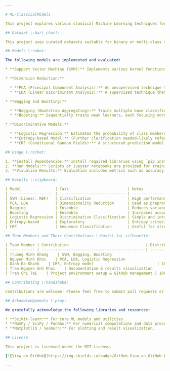 ```yaml
---

# ML-ClassicalModels

This project explores various classical Machine Learning techniques for classification and ensemble modeling. It includes implementations of Support Vector Machines (SVMs), Dimension Reduction techniques (PCA and LDA), Bagging and Boosting methods, and Discriminative models including Logistic Regression, Entropy-based models, and Conditional Random Fields (CRF).

## Dataset \:bar\_chart:

This project uses curated datasets suitable for binary or multi-class classification tasks. Each dataset contains feature vectors and corresponding labels. Example datasets include subsets of UCI or IMDB sentiment data, preprocessed for use with the models below.

## Models \:robot:

The following models are implemented and evaluated:

* **Support Vector Machine (SVM):** Implements various kernel functions (linear, polynomial, RBF) and explores the impact of soft vs. hard margin classifiers. The optimization seeks a hyperplane that maximizes margin between classes while controlling slack via regularization.

* **Dimension Reduction:**

  * **PCA (Principal Component Analysis):** An unsupervised technique that projects data into lower dimensions by preserving maximal variance.
  * **LDA (Linear Discriminant Analysis):** A supervised technique that maximizes class separability by projecting onto a space that best discriminates classes.

* **Bagging and Boosting:**

  * **Bagging (Bootstrap Aggregating):** Trains multiple base classifiers (e.g., decision trees) on bootstrapped subsets and aggregates their predictions (e.g., majority voting).
  * **Boosting:** Sequentially trains weak learners, each focusing more on previous errors (e.g., AdaBoost), to improve overall accuracy.

* **Discriminative Models:**

  * **Logistic Regression:** Estimates the probability of class membership using a sigmoid on linear predictors.
  * **Entropy-based Model:** (Further clarification needed—likely refers to maximum entropy or information gain criteria).
  * **CRF (Conditional Random Fields):** A structured prediction model that estimates the conditional probability of label sequences given an observation sequence, widely used in NLP tasks.

## Usage \:rocket:

1. **Install Dependencies:** Install required libraries using `pip install -r requirements.txt`.
2. **Run Models:** Scripts or Jupyter notebooks are provided for training and evaluating each model.
3. **Visualize Results:** Evaluation includes metrics such as accuracy, precision, recall, and visualization via confusion matrices and projection plots.

## Results \:clipboard:

| Model               | Task                          | Notes                                                        |
| ------------------- | ----------------------------- | ------------------------------------------------------------ |
| SVM (Linear, RBF)   | Classification                | High performance on linearly and non-linearly separable data |
| PCA, LDA            | Dimensionality Reduction      | Used as preprocessing or visualization step                  |
| Bagging             | Ensemble                      | Reduces variance, robust to overfitting                      |
| Boosting            | Ensemble                      | Increases accuracy, sensitive to noise                       |
| Logistic Regression | Discriminative Classification | Simple and interpretable                                     |
| Entropy-based       | Exploratory                   | Entropy criteria for split or prediction (details may vary)  |
| CRF                 | Sequence Classification       | Useful for structured output problems                        |

## Team Members and Their Contributions \:busts\_in\_silhouette:

| Team Member | Contribution                                  | Distribution |
| ----------- | --------------------------------------------- | ------------ |
| Truong Minh Khang    | SVM, Bagging, Boosting                        | 100%         |
| Nguyen Minh Khoi    | PCA, LDA, Logistic Regression                 | 100%         |
| Dinh Ba Khanh    | CRF, Entropy model                            | 100%         |
| Tran Nguyen Anh Khoi    | Documentation & results visualization         | 100%         |
| Tran Chi Tai    | Project environment setup & GitHub management | 100%         |

## Contributing \:handshake:

Contributions are welcome! Please feel free to submit pull requests or open issues for any improvements or suggestions.

## Acknowledgements \:pray:

We gratefully acknowledge the following libraries and resources:

* **Scikit-learn:** For core ML models and utilities.
* **NumPy / SciPy / Pandas:** For numerical computations and data processing.
* **Matplotlib / Seaborn:** For plotting and result visualization.

## License

This project is licensed under the MIT License.

[![View on GitHub](https://img.shields.io/badge/GitHub-View_on_GitHub-blue?logo=GitHub)](https://github.com/yourusername/ML-ClassicalModels)

---
```

